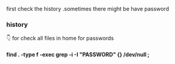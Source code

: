 
first check the history .sometimes there might be have password
### history

👇 for check all files in home for passwords
#### find . -type f -exec grep -i -I "PASSWORD" {} /dev/null \;




